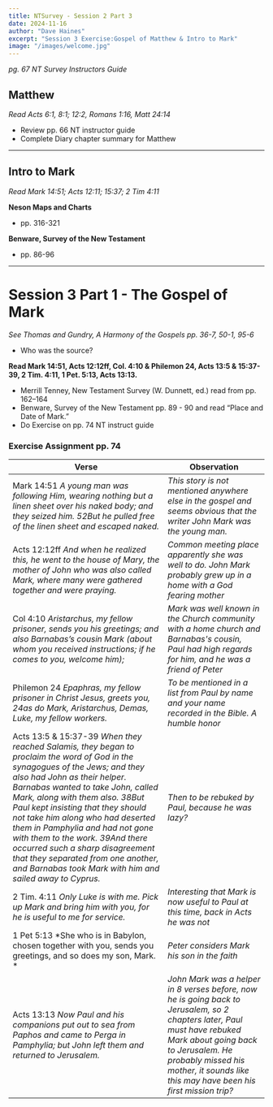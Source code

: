 ```yaml
---
title: NTSurvey - Session 2 Part 3
date: 2024-11-16
author: "Dave Haines"
excerpt: "Session 3 Exercise:Gospel of Matthew & Intro to Mark"
image: "/images/welcome.jpg"
---
```

*pg. 67 NT Survey Instructors Guide*  

## Matthew

*Read Acts 6:1, 8:1; 12:2, Romans 1:16, Matt 24:14*
- Review pp. 66 NT instructor guide
- Complete Diary chapter summary for Matthew

---

## Intro to Mark

*Read Mark 14:51; Acts 12:11; 15:37; 2 Tim 4:11*

**Neson Maps and Charts**
- pp. 316-321

**Benware, Survey of the New Testament**
- pp. 86-96

---

# Session 3 Part 1 - The Gospel of Mark
*See Thomas and Gundry, A Harmony of the Gospels pp. 36-7, 50-1, 95-6*
- Who was the source?

**Read Mark 14:51, Acts 12:12ff, Col. 4:10 & Philemon 24, Acts 13:5 & 15:37-39, 2 Tim. 4:11, 1 Pet. 5:13, Acts 13:13.**
- Merrill Tenney, New Testament Survey (W. Dunnett, ed.) read from pp. 162–164
- Benware, Survey of the New Testament pp. 89 - 90 and read “Place and Date of Mark.”
- Do Exercise on pp. 74 NT instruct guide

### Exercise Assignment pp. 74

| Verse | Observation |
| ------ | ---------| 
| Mark 14:51 *A young man was following Him, wearing nothing but a linen sheet over his naked body; and they seized him. 52But he pulled free of the linen sheet and escaped naked.* | *This story is not mentioned anywhere else in the gospel and seems obvious that the writer John Mark was the young man.* |
| Acts 12:12ff *And when he realized this, he went to the house of Mary, the mother of John who was also called Mark, where many were gathered together and were praying.* | *Common meeting place apparently she was well to do.  John Mark probably grew up in a home with a God fearing mother* |
| Col 4:10 *Aristarchus, my fellow prisoner, sends you his greetings; and also Barnabas’s cousin Mark (about whom you received instructions; if he comes to you, welcome him);* | *Mark was well known in the Church community with a home church and Barnabas's cousin, Paul had high regards for him, and he was a friend of Peter* |
| Philemon 24 *Epaphras, my fellow prisoner in Christ Jesus, greets you, 24as do Mark, Aristarchus, Demas, Luke, my fellow workers.* | *To be mentioned in a list from Paul by name and your name recorded in the Bible. A humble honor* |
| Acts 13:5 & 15:37-39 *When they reached Salamis, they began to proclaim the word of God in the synagogues of the Jews; and they also had John as their helper.* *Barnabas wanted to take John, called Mark, along with them also. 38But Paul kept insisting that they should not take him along who had deserted them in Pamphylia and had not gone with them to the work. 39And there occurred such a sharp disagreement that they separated from one another, and Barnabas took Mark with him and sailed away to Cyprus.* | *Then to be rebuked by Paul, because he was lazy?* |
| 2 Tim. 4:11 *Only Luke is with me. Pick up Mark and bring him with you, for he is useful to me for service.* | *Interesting that Mark is now useful to Paul at this time, back in Acts he was not* |
| 1 Pet 5:13 *She who is in Babylon, chosen together with you, sends you greetings, and so does my son, Mark. * | *Peter considers Mark his son in the faith* |
| Acts 13:13 *Now Paul and his companions put out to sea from Paphos and came to Perga in Pamphylia; but John left them and returned to Jerusalem.* | *John Mark was a helper in 8 verses before, now he is going back to Jerusalem, so 2 chapters later, Paul must have rebuked Mark about going back to Jerusalem. He probably missed his mother, it sounds like this may have been his first mission trip?* |



